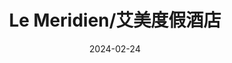 ---
title: Le Meridien/艾美度假酒店
description: Jalan Tun Fuad Stephen, Sinsuran, 88000
date: 2024-02-24
weight: 2
resources:
    - src: DSCF3539_cover.JPG
      params:
          cover: true
---